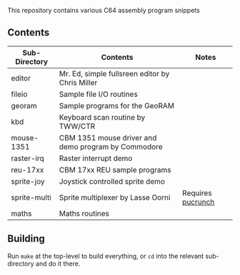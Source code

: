 This repository contains various C64 assembly program snippets

Contents
---

| Sub-Directory | Contents                                            | Notes                                                      |
|---------------|-----------------------------------------------------|------------------------------------------------------------|
| editor        | Mr. Ed, simple fullsreen editor by Chris Miller     |                                                            |
| fileio        | Sample file I/O routines                            |                                                            |
| georam        | Sample programs for the GeoRAM                      |                                                            |
| kbd           | Keyboard scan routine by TWW/CTR                    |                                                            |
| mouse-1351    | CBM 1351 mouse driver and demo program by Commodore |                                                            |
| raster-irq    | Raster interrupt demo                               |                                                            |
| reu-17xx      | CBM 17xx REU sample programs                        |                                                            |
| sprite-joy    | Joystick controlled sprite demo                     |                                                            |
| sprite-multi  | Sprite multiplexer by Lasse Oorni                   | Requires [pucrunch](https://github.com/r-moeritz/pucrunch) |
| maths         | Maths routines                                      |                                                            |


Building
---

Run `make` at the top-level to build everything, or `cd` into the
relevant sub-directory and do it there.
